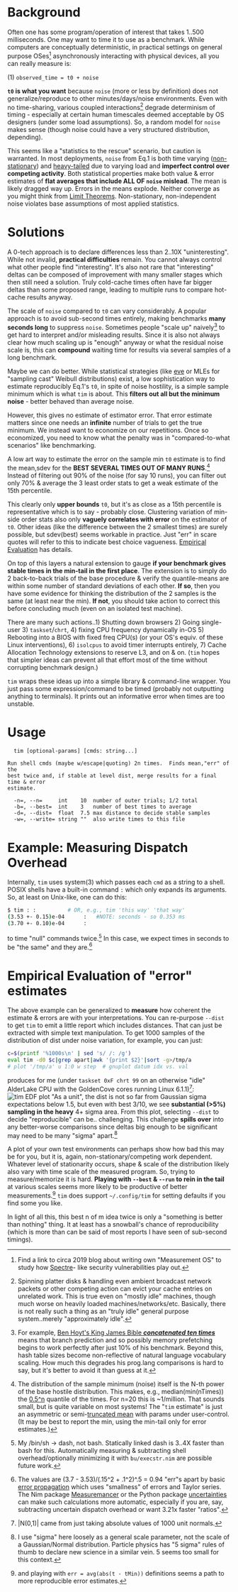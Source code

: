 Background
==========
Often one has some program/operation of interest that takes 1..500 milliseconds.
One may want to time it to use as a benchmark.  While computers are conceptually
deterministic, in practical settings on general purpose OSes[^1] asynchronously
interacting with physical devices, all you can really measure is:

(1) `observed_time = t0 + noise`

**`t0` is what you want** because `noise` (more or less by definition) does not
generalize/reproduce to other minutes/days/noise environments.  Even with no
time-sharing, various coupled interactions[^2] degrade determinism of timing -
especially at certain human timescales deemed acceptable by OS designers (under
some load assumptions).  So, a random model for `noise` makes sense (though
noise could have a very structured distribution, depending).

This seems like a "statistics to the rescue" scenario, but caution is warranted.
In most deployments, `noise` from Eq.1 is both time varying
([non-stationary](https://en.wikipedia.org/wiki/Stationary_process)) and
[heavy-tailed](https://en.wikipedia.org/wiki/Heavy-tailed_distribution) due to
varying load and **imperfect control over competing activity**.  Both
statistical properties make both value & error estimates of **flat averages that
include ALL OF `noise` mislead**.  The mean is likely dragged way up.  Errors in
the means explode.  Neither converge as you might think from [Limit
Theorems](https://en.wikipedia.org/wiki/Central_limit_theorem).  Non-stationary,
non-independent noise violates base assumptions of most applied statistics.

Solutions
=========
A 0-tech approach is to declare differences less than 2..10X "uninteresting".
While not invalid, **practical difficulties** remain.  You cannot always control
what other people find "interesting".  It's also not rare that "interesting"
deltas can be composed of improvement with many smaller stages which then still
need a solution.  Truly cold-cache times often have far bigger deltas than some
proposed range, leading to multiple runs to compare hot-cache results anyway.

The scale of `noise` compared to `t0` can vary considerably.  A popular approach
is to avoid sub-second times entirely, making benchmarks **many seconds long**
to suppress `noise`.  Sometimes people "scale up" naively[^3] to get hard to
interpret and/or misleading results.  Since it is also not always clear how much
scaling up is "enough" anyway or what the residual noise scale is, this can
**compound** waiting time for results via several samples of a long benchmark.

Maybe we can do better.  While statistical strategies (like [eve](eve.md) or
MLEs for "sampling cast" Weibull distributions) exist, a low sophistication way
to estimate reproducibly Eq.1's `t0`, in spite of noise hostility, is a simple
sample minimum which is what `tim` is about.  This **filters out all but the
minimum noise** - better behaved than average noise.

However, this gives no estimate of estimator error.  That error estimate matters
since one needs an **infinite** number of trials to get the true minimum.  We
instead want to economize on our repetitions.  Once so economized, you need to
know what the penalty was in "compared-to-what scenarios" like benchmarking.

A low art way to estimate the error on the sample min `t0` estimate is to find
the mean,sdev for the **BEST SEVERAL TIMES OUT OF MANY RUNS**.[^4]  Instead of
filtering out 90% of the noise (for say 10 runs), you can filter out only 70% &
average the 3 least order stats to get a weak estimate of the 15th percentile.

This clearly only **upper bounds** `t0`, but it's as close as a 15th percentile
is representative which is to say - probably close.  Clustering variation of
min-side order stats also only **vaguely correlates with error** on the
estimator of `t0`.  Other ideas (like the difference between the 2 smallest
times) are surely possible, but sdev(best) seems workable in practice.  Just
"err" in scare quotes will refer to this to indicate best choice vagueness.
[Empirical Evaluation](#empirical-evaluation-of-t0-error-estimates) has details.

On top of this layers a natural extension to gauge **if your benchmark gives
stable times in the min-tail in the first place**.  The extension is to simply
do 2 back-to-back trials of the base procedure & verify the quantile-means are
within some number of standard deviations of each other.  **If so**, then you
have some evidence for thinking the distribution of the 2 samples is the same
(at least near the min).  **If not**, you should take action to correct this
before concluding much (even on an isolated test machine).

There are many such actions..1) Shutting down browsers 2) Going single-user 3)
`taskset`/`chrt`, 4) fixing CPU frequency dynamically in-OS 5) Rebooting into a
BIOS with fixed freq CPU(s) (or your OS's equiv. of these Linux interventions),
6) `isolcpus` to avoid timer interrupts entirely, 7) Cache Allocation Technology
extensions to reserve L3, and on & on. (`tim` hopes that simpler ideas can
prevent all that effort most of the time without corrupting benchmark design.)

`tim` wraps these ideas up into a simple library & command-line wrapper.  You
just pass some expression/command to be timed (probably not outputting anything
to terminals).  It prints out an informative error when times are too unstable.

Usage
=====
```
  tim [optional-params] [cmds: string...]

Run shell cmds (maybe w/escape|quoting) 2n times.  Finds mean,"err" of the
best twice and, if stable at level dist, merge results for a final time & error
estimate.

  -n=, --n=     int    10  number of outer trials; 1/2 total
  -b=, --best=  int    3   number of best times to average
  -d=, --dist=  float  7.5 max distance to decide stable samples
  -w=, --write= string ""  also write times to this file
```

Example: Measuring Dispatch Overhead
====================================
Internally, `tim` uses system(3) which passes each `cmd` as a string to a shell.
POSIX shells have a built-in command `:` which only expands its arguments.  So,
at least on Unix-like, one can do this:
```sh
$ tim : :          # OR, e.g., tim 'this way' 'that way'
(3.53 +- 0.15)e-04      :   #NOTE: seconds - so 0.353 ms
(3.70 +- 0.10)e-04      :
```
to time "null" commands twice.[^5]  In this case, we expect times in seconds to
be "the same" and they are.[^6]

Empirical Evaluation of "error" estimates
=========================================
The above example can be generalized to **measure** how coherent the estimate &
errors are with your interpretations.  You can re-purpose `--dist` to get `tim`
to emit a little report which includes distances.  That can just be extracted
with simple text manipulation.  To get 1000 samples of the distribution of dist
under noise variation, for example, you can just:
```sh
c=$(printf '%1000s\n' | sed 's/ /: /g')
eval tim -d0 $c|grep apart|awk '{print $2}'|sort -g>/tmp/a
# plot '/tmp/a' u 1:0 w step  # gnuplot datum idx vs. val
```
produces for me (under `taskset 0xF chrt 99` on an otherwise "idle" AlderLake
CPU with the GoldenCove cores running Linux 6.1.1)[^7]:
![tim EDF plot](tim.png)
"As a unit", the dist is not so far from Gaussian sigma expectations below 1.5,
but even with best 3/10, we see **substantial (>5%) sampling in the heavy** 4+
sigma area.  From this plot, selecting `--dist` to decide "reproducible" can
be.. challenging.  This challenge **spills over** into any better-worse
comparisons since deltas big enough to be significant may need to be many
"sigma" apart.[^8]

A plot of your own test environments can perhaps show how bad this may be for
you, but it is, again, non-stationary/competing work dependent.  Whatever level
of stationarity occurs, shape & scale of the distribution likely also vary with
time scale of the measured program.  So, trying to measure/memorize it is hard.
**Playing with `--best` & `--run` to rein in the tail** at various scales seems
more likely to be productive of better measurements.[^9]  `tim` does support
`~/.config/tim` for setting defaults if you find some you like.

In light of all this, this best n of m idea twice is only a "something is better
than nothing" thing.  It at least has a snowball's chance of reproducibility
(which is more than can be said of most reports I have seen of sub-second
timings).

[^1]: Find a link to circa 2019 blog about writing own "Measurement OS" to study
how [Spectre](https://en.wikipedia.org/wiki/Spectre_(security_vulnerability))-
like security vulnerabilities play out.

[^2]: Spinning platter disks & handling even ambient broadcast network packets
or other competing action can evict your cache entries on unrelated work.  This
is true even on "mostly idle" machines, though much worse on heavily loaded
machines/networks/etc.  Basically, there is not really such a thing as an "truly
idle" general purpose system..merely "approximately idle".

[^3]: For example, [Ben Hoyt's King James Bible ***concatenated ten
times***](https://benhoyt.com/writings/count-words/) means that branch
prediction and so possibly memory prefetching begins to work perfectly after
just 10% of his benchmark.  Beyond this, hash table sizes become non-reflective
of natural language vocabulary scaling.  How much this degrades his prog.lang
comparisons is hard to say, but it's better to avoid it than guess at it.

[^4]: The distribution of the sample minimum (noise) itself is the N-th power of
the base hostile distribution.  This makes, e.g., median(min(nTimes)) the
[0.5^n](https://en.wikipedia.org/wiki/Extreme_value_theory#Univariate_theory)
quantile of the times.  For n=20 this is ~1/million.  That sounds small, but is
quite variable on most systems!  The "`tim` estimate" is just an asymmetric or
semi-[truncated mean](https://en.wikipedia.org/wiki/Truncated_mean) with params
under user-control.  (It may be best to report the min, using the min-tail only
for error estimates.)

[^5]: My /bin/sh -> dash, not bash.  Statically linked dash is 3..4X faster than
bash for this.  Automatically measuring & subtracting shell overhead/optionally
minimizing it with `bu/execstr.nim` are possible future work.

[^6]: The values are (3.7 - 3.53)/(.15^2 + .1^2)^.5 = 0.94 "err"s apart by basic
[error propagation](https://en.wikipedia.org/wiki/Propagation_of_uncertainty)
which uses "smallness" of errors and Taylor series.  The Nim package
[Measuremancer](https://github.com/SciNim/Measuremancer) or the Python package
[uncertainties](https://pypi.org/project/uncertainties/) can make such
calculations more automatic, especially if you are, say, subtracting uncertain
dispatch overhead or want 3.21x faster "ratios".

[^7]: |N(0,1)| came from just taking absolute values of 1000 unit normals.

[^8]: I use "sigma" here loosely as a general scale parameter, not the scale of
a Gaussian/Normal distribution.  Particle physics has "5 sigma" rules of thumb
to declare new science in a similar vein.  5 seems too small for this context.

[^9]: and playing with `err = avg(abs(t - tMin))` definitions seems a path to
more reproducible error estimates.
